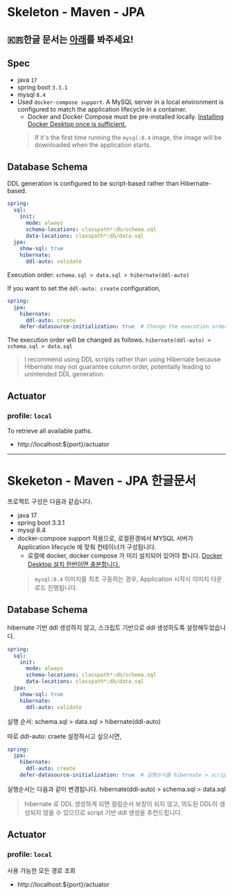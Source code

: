 # Skeleton - Maven - JPA

## 🇰🇷한글 문서는 [아래](#Skeketon--Maven---JPA-한글문서)를 봐주세요!


## Spec
- java `17`
- spring boot `3.3.1`
- mysql `8.4`
- Used `docker-compose support`. A MySQL server in a local environment is configured to match the application lifecycle in a container.
  - Docker and Docker Compose must be pre-installed locally. [Installing Docker Desktop once is sufficient.](https://www.docker.com/products/docker-desktop/)
  > If it's the first time running the `mysql:8.4` image, the image will be downloaded when the application starts.

## Database Schema
DDL generation is configured to be script-based rather than Hibernate-based.

```yaml
spring:
  sql:
    init:
      mode: always
      schema-locations: classpath*:db/schema.sql
      data-locations: classpath*:db/data.sql
  jpa:
    show-sql: true
    hibernate:
      ddl-auto: validate
```

Execution order: `schema.sql > data.sql > hibernate(ddl-auto)`

If you want to set the `ddl-auto: create` configuration,
```yaml
spring:
  jpa:
    hibernate:
      ddl-auto: create
    defer-datasource-initialization: true  # Change the execution order to Hibernate followed by script.
```
The execution order will be changed as follows.
`hibernate(ddl-auto) > schema.sql > data.sql`

> I recommend using DDL scripts rather than using Hibernate because Hibernate may not guarantee column order, potentially leading to unintended DDL generation.

## Actuator

### profile: `local`
To retrieve all available paths.
- http://localhost:${port}/actuator


---
# Skeketon - Maven - JPA 한글문서
프로젝트 구성은 다음과 같습니다.

- java 17
- spring boot 3.3.1
- mysql 8.4
- docker-compose support 적용으로, 로컬환경에서 MYSQL 서버가 Application lifecycle 에 맞춰 컨테이너가 구성됩니다.
  - 로컬에 docker, docker compose 가 미리 설치되어 있어야 합니다. [Docker Desktop 설치 한번이면 충분합니다.](https://www.docker.com/products/docker-desktop/)
  > `mysql:8.4` 이미지를 최초 구동하는 경우, Application 시작시 이미지 다운로드 진행됩니다.

## Database Schema
hibernate 기반 ddl 생성하지 않고, 스크립트 기반으로 ddl 생성하도록 설정해두었습니다.

```yaml
spring:
  sql:
    init:
      mode: always
      schema-locations: classpath*:db/schema.sql
      data-locations: classpath*:db/data.sql
  jpa:
    show-sql: true
    hibernate:
      ddl-auto: validate
```

실행 순서: schema.sql > data.sql > hibernate(ddl-auto)

따로 ddl-auto: craete 설정하시고 싶으시면,
```yaml
spring:
  jpa:
    hibernate:
      ddl-auto: create
    defer-datasource-initialization: true  # 실행순서를 hibernate > script 순으로 변경
```
실행순서는 다음과 같이 변경됩니다.
hibernate(ddl-auto) > schema.sql > data.sql

> hibernate 로 DDL 생성하게 되면 컬럼순서 보장이 되지 않고, 의도된 DDL이 생성되지 않을 수 있으므로 script 기반 ddl 생성을 추천드립니다.

## Actuator

### profile: `local`
사용 가능한 모든 경로 조회 
- http://localhost:${port}/actuator

